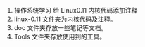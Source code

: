  1. 操作系统学习 给 Linux0.11 内核代码添加注释
 2. linux-0.11 文件夹为内核代码及注释。
 3. doc 文件夹存放一些笔记等文档。
 4. Tools 文件夹存放使用到的工具。
 


